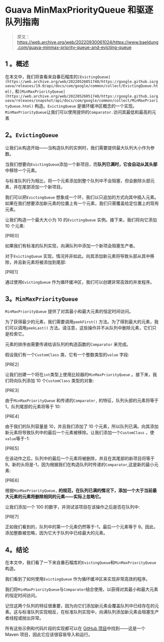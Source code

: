 # Guava MinMaxPriorityQueue 和驱逐队列指南

> 原文：<https://web.archive.org/web/20220930061024/https://www.baeldung.com/guava-minmax-priority-queue-and-evicting-queue>

## 1 **。概述**

在本文中，我们将查看来自番石榴库的`[EvictingQueue](https://web.archive.org/web/20220526051748/https://google.github.io/guava/releases/19.0/api/docs/com/google/common/collect/EvictingQueue.html),` 和`[MinMaxPriorityQueue](https://web.archive.org/web/20220526051748/https://google.github.io/guava/releases/snapshot/api/docs/com/google/common/collect/MinMaxPriorityQueue.html)` 构造。`EvictingQueue` 是循环缓冲区概念的一个实现。`MinMaxPriorityQueue`让我们可以使用提供的`Comparator.`访问其最低和最高的元素

## **2。`EvictingQueue`**

让我们从构造开始——当构造队列的实例时，我们需要提供最大队列大小作为参数。

当我们想要向`EvictingQueue`添加一个新项目，而**队列已满时，它会自动从其头部**中移除一个元素。

与标准队列行为相比，将一个元素添加到整个队列中不会阻塞，但会删除头部元素，并在尾部添加一个新项目。

我们可以把`EvictingQueue` 想象成一个环，我们以只追加的方式向其中插入元素。如果在我们想要添加新元素的位置上有一个元素，我们只需覆盖给定位置上的现有元素。

让我们构造一个最大大小为 10 的`EvictingQueue` 实例。接下来，我们将向它添加 10 个元素:

[PRE0]

如果我们有标准的队列实现，向满队列中添加一个新项会阻塞生产者。

对于`EvictingQueue` 实现，情况并非如此。向其添加新元素将导致头部从其中移除，并且新元素将被添加到尾部:

[PRE1]

通过使用`EvictingQueue` 作为循环缓冲区，我们可以创建非常高效的并发程序。

## **3。`MinMaxPriorityQueue`**

`MinMaxPriorityQueue` 提供了对其最小和最大元素的恒定时间访问。

为了获得最少的元素，我们需要调用`peekFirst()` 方法。为了得到最大的元素，我们可以调用`peekLast()` 方法。请注意，这些操作并不从队列中删除元素，它们只是检索它。

元素的排序由需要传递给该队列的构造函数的`Comparator` 来完成。

假设我们有一个`CustomClass` 类，它有一个整数类型的`value` 字段:

[PRE2]

让我们创建一个将在`int`类型上使用比较器的`MinMaxPriorityQueue` 。接下来，我们将向队列添加 10 个`CustomClass` 类型的对象:

[PRE3]

由于`MinMaxPriorityQueue` 和传递的`Comparator,` 的特征，队列头部的元素将等于 1，队列尾部的元素将等于 10:

[PRE4]

由于我们的队列容量是 10，并且我们添加了 10 个元素，所以队列已满。向其添加新元素将导致队列中的最后一个元素被移除。让我们添加一个`CustomClass` ，使`value`等于-1:

[PRE5]

在该动作之后，队列中的最后一个元素将被删除，并且在其尾部的新项目将等于 9。新的头将是-1，因为根据我们在构造队列时传递的`Comparator`,这是新的最小元素:

[PRE6]

根据`MinMaxPriorityQueue,` **的规范，在队列已满的情况下，添加一个大于当前最大元素的元素将删除相同的元素——实际上忽略它。**

让我们添加一个 100 的数字，并测试该项目在该操作之后是否在队列中:

[PRE7]

正如我们看到的，队列中的第一个元素仍然等于-1，最后一个元素等于 9。因此，添加整数被忽略，因为它大于队列中已经最大的元素。

## **4。结论**

在本文中，我们看了一下来自番石榴库的`EvictingQueue`和`MinMaxPriorityQueue` 构造。

我们看到了如何使用`EvictingQueue` 作为循环缓冲区来实现非常高效的程序。

我们将`MinMaxPriorityQueue`与`Comparator`结合使用，以获得对其最小和最大元素的恒定时间访问。

记住这两个队列的特征很重要，因为向它们添加新元素会覆盖队列中已经存在的元素。这与标准队列实现相反，在标准队列实现中，向满队列添加新元素会阻塞生产者线程或抛出异常。

所有这些示例和代码片段的实现都可以在 [GitHub 项目](https://web.archive.org/web/20220526051748/https://github.com/eugenp/tutorials/tree/master/guava-modules/guava-collections)中找到——这是一个 Maven 项目，因此它应该很容易导入和运行。